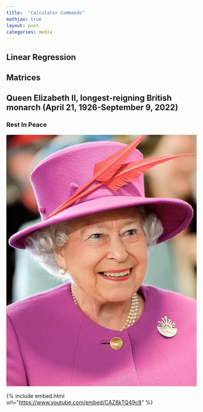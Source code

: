 ```yaml
---
title:  "Calculator Commands"
mathjax: true
layout: post
categories: media
---
```


## Linear Regression


## Matrices



## Queen Elizabeth II, longest-reigning British monarch (April 21, 1926-September 9, 2022)
### Rest In Peace

![Queen](/assets/Queen_Elizabeth_II_in_March_2015.jpg.webp)




{% include embed.html url="https://www.youtube.com/embed/CAZ8kTQ49c8" %}
